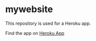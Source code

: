 # mywebsite
This repository is used for a Heroku app.

Find the app on [Heroku App](https://hari31416.herokuapp.com)
